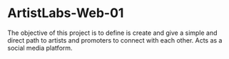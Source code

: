 # ArtistLabs-Web-01
The objective of this project is to define is create and give a simple and direct path to artists and promoters to connect with each other.
Acts as a social media platform.
